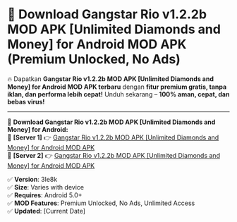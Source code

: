 # 🚀 Download Gangstar Rio v1.2.2b MOD APK [Unlimited Diamonds and Money] for Android MOD APK (Premium Unlocked, No Ads)  

🔥 Dapatkan **Gangstar Rio v1.2.2b MOD APK [Unlimited Diamonds and Money] for Android MOD APK terbaru** dengan **fitur premium gratis, tanpa iklan, dan performa lebih cepat!** Unduh sekarang – **100% aman, cepat, dan bebas virus!**  

---


🔽 **Download Gangstar Rio v1.2.2b MOD APK [Unlimited Diamonds and Money] for Android:**  
🔹 **[Server 1]** 👉 [Gangstar Rio v1.2.2b MOD APK [Unlimited Diamonds and Money] for Android MOD APK](https://apkcomod.com?title=Gangstar_Rio_v1.2.2b_MOD_APK_[Unlimited_Diamonds_and_Money]_for_Android)  
🔹 **[Server 2]** 👉 [Gangstar Rio v1.2.2b MOD APK [Unlimited Diamonds and Money] for Android MOD APK](https://apkcomod.com?title=Gangstar_Rio_v1.2.2b_MOD_APK_[Unlimited_Diamonds_and_Money]_for_Android)  


✅ **Version**: 3le8k  
✅ **Size**: Varies with device  
✅ **Requires**: Android 5.0+  
✅ **MOD Features**: Premium Unlocked, No Ads, Unlimited Access  
✅ **Updated**: [Current Date]  